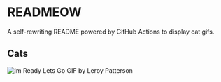# READMEOW

A self-rewriting README powered by GitHub Actions to display cat gifs.

## Cats

![Im Ready Lets Go GIF by Leroy Patterson](https://media3.giphy.com/media/CjmvTCZf2U3p09Cn0h/200.gif?cid=9acd02da7kw4pps5lxt42e4sroszybavghbibo6fqlt1qzui&ep=v1_gifs_search&rid=200.gif&ct=g)
